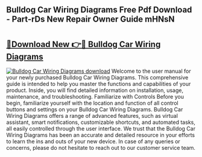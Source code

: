 ## Bulldog Car Wiring Diagrams Free Pdf Download - Part-rDs New Repair Owner Guide mHNsN

# <h2><a href="http://dfk27nz.blite.top/?on=Bulldog+Car+Wiring+Diagrams">🔗Download New 👉🔴 Bulldog Car Wiring Diagrams</a></h2>

[![Bulldog Car Wiring Diagrams download](https://i.imgur.com/lujVjoI.png)](http://dfk27nz.blite.top/?on=Bulldog+Car+Wiring+Diagrams)
Welcome to the user manual for your newly purchased Bulldog Car Wiring Diagrams. This comprehensive guide is intended to help you master the functions and capabilities of your product. Inside, you will find detailed information on installation, usage, maintenance, and troubleshooting. Familiarize with Controls Before you begin, familiarize yourself with the location and function of all control buttons and settings on your Bulldog Car Wiring Diagrams. Bulldog Car Wiring Diagrams offers a range of advanced features, such as virtual assistant, smart notifications, customizable shortcuts, and automated tasks, all easily controlled through the user interface. We trust that the Bulldog Car Wiring Diagrams has been an accurate and detailed resource in your efforts to learn the ins and outs of your new device. In case of any queries or concerns, please do not hesitate to reach out to our customer service team.
